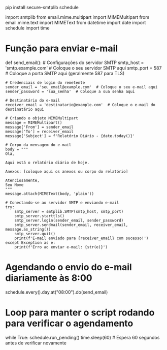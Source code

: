 pip install secure-smtplib schedule

import smtplib
from email.mime.multipart import MIMEMultipart
from email.mime.text import MIMEText
from datetime import date
import schedule
import time

# Função para enviar e-mail
def send_email():
    # Configurações do servidor SMTP
    smtp_host = 'smtp.example.com'  # Coloque o seu servidor SMTP aqui
    smtp_port = 587  # Coloque a porta SMTP aqui (geralmente 587 para TLS)

    # Credenciais de login do remetente
    sender_email = 'seu_email@example.com'  # Coloque o seu e-mail aqui
    sender_password = 'sua_senha'  # Coloque a sua senha aqui

    # Destinatário do e-mail
    receiver_email = 'destinatario@example.com'  # Coloque o e-mail do destinatário aqui

    # Criando o objeto MIMEMultipart
    message = MIMEMultipart()
    message['From'] = sender_email
    message['To'] = receiver_email
    message['Subject'] = f'Relatório Diário - {date.today()}'

    # Corpo da mensagem do e-mail
    body = """
    Olá,

    Aqui está o relatório diário de hoje.

    Anexos: [coloque aqui os anexos ou corpo do relatório]

    Atenciosamente,
    Seu Nome
    """
    message.attach(MIMEText(body, 'plain'))

    # Conectando-se ao servidor SMTP e enviando e-mail
    try:
        smtp_server = smtplib.SMTP(smtp_host, smtp_port)
        smtp_server.starttls()
        smtp_server.login(sender_email, sender_password)
        smtp_server.sendmail(sender_email, receiver_email, message.as_string())
        smtp_server.quit()
        print(f'E-mail enviado para {receiver_email} com sucesso!')
    except Exception as e:
        print(f'Erro ao enviar e-mail: {str(e)}')

# Agendando o envio do e-mail diariamente às 8:00
schedule.every().day.at("08:00").do(send_email)

# Loop para manter o script rodando para verificar o agendamento
while True:
    schedule.run_pending()
    time.sleep(60)  # Espera 60 segundos antes de verificar novamente

